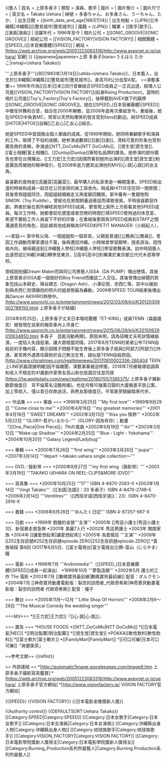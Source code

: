{{藝人
| 姓名 = 上原多香子
| 類型 = 演員、歌手
| 圖片 = 
| 圖片簡介 = 
| 圖片尺寸 = 
| 英文名 =  Takako Uehara
| 綽號 = 多香ちゃん、お多香さん、うーちゃん、たか、
| 出生日期 = {{birth_date_and_age|1983|1|14}}
| 出生地點 = {{JPN}}[[冲繩縣|冲繩縣]][[豐見城市|豐見城市]]
| 國籍 = {{JPN}}
| 職業 = [[歌手|歌手]]、[[演員|演員]]
| 活躍年代 = 1996年至今
| 唱片公司 = [[SONIC_GROOVE|SONIC GROOVE]]
| 經紀公司 = [[VISION_FACTORY|VISION FACTORY]]
| 相關團體 = [[SPEED_(日本音樂團體)|SPEED]]
| 網站 = [https://web.archive.org/web/20051223083316/http://www.avexnet.or.jp/uehara/ 官網]
}}
{{japanese|japanese=上原 多香子|kana=うえはら たかこ|romaji=Uehara Takako}}

'''上原多香子'''{{BD|1983年|1月14日|catIdx=Uehara Takako}}，日本藝人，出生於[[冲繩縣|冲繩縣]][[豐見城市|豐見城市]]，身高159公分血型A型。
==演藝事業==
1996年作為[[日本|日本]]流行音樂組合SPEED成員之一正式出道，經理人公司是[[VISION_FACTORY|VISION FACTORY]](前身Rising Production)，當時的唱片公司是[[Toy's_Factory|Toy's Factory]]，後移籍到AVEX旗下的廠牌[[SONIC_GROOVE|SONIC GROOVE]]。她在[[SPEED_(日本音樂團體)|SPEED]]中擔任伴舞和合音，組合在2000年解散，並2008年底再次重組至今。重組後，她在SPEED中負責MC，常常以天然和爆笑的發言受到fans的歡迎。與SPEED成員[[HITOE|HITOE]]自稱[[乙女心|乙女心]]組合。

她是SPEED中首個推出個人單曲的成員，從1999年開始，她同時兼顧歌手和演員的工作，取得了不俗的成績。她参演過數部[[日劇|日劇]]，清純可愛的形象也受到廣告商的青睞，參演過[[NTT_DoCoMo|NTT DoCoMo]]、[[資生堂|資生堂]]、[[富士相機|富士相機]]、[[Dunlop|Dunlop]]等知名品牌的廣告。她參演的部份廣告也曾在台灣播出，[[王力宏|王力宏]]因偶然看到她所出演的[[資生堂|資生堂]]粉底廣告而被她的眼神吸引，在2008年底力邀其出演他的MV[[心·跳|心跳]]的女主角。

最喜歡的食物是[[高麗菜|高麗菜]]，最早購入的私家車是一輛開篷車。SPEED剛出道的時候和成員一起住在公司安排的員工宿舍內，與成員HITOE住在同一間房間；其後曾與姐姐同住，因姐姐結婚搬走又再度變回獨居。家中養有一隻寵物狗SIMON（Toy Puddle），曾經也在房間飼養過葵鼠而導致很臭。平時很喜歡惡作劇，熱衷於躲在廁所嚇唬其他SPEED成員，更曾爬上廁所上方偷看其他SPEED成員。每次工作時，她都會趁吃便當或者空閒的時間打掃SPEED使用過的休息室，希望不要給工作人員留下不好的印象；在重組後更肩負SPEED成員和STAFF之間溝通意見的角色，因此被其他成員稱為SPEED的PETIT MANAGER（小經紀人）。

==家庭==
家中有父母、一個姐姐和一個哥哥。父親是普通[[公務員|公務員]]，曾因工作調動而舉家遷往千葉，後再遷回沖繩。小時候曾學習鋼琴，擅長游泳。因性格內向，被母親送到[[沖繩藝人學校|沖繩藝人學校]]學習歌舞表演。初中時因藝人出道而從[[沖繩|沖繩]]轉學至東京，[[高中|高中]]則畢業於東京都立代代木高等學校。

曾經因拍攝Dream Maker而與同公司男藝人ISSA（DA PUMP）傳出戀情，其後上原曾表示ISSA是一個很好的Boy Friend而確認二人交往。其後曾傳出緋聞的對象包括山本耕史、降谷建志（Dragon Ash）、小澤征悅、赤西仁等，其中以被拍到與赤西仁街頭擁抱的照片的姐弟戀最為轟動。2009年SPEED TOUR結束後傳出與Dancer AKIHIRO熱戀中。<ref>[http://www.sponichi.co.jp/entertainment/news/2012/03/09/kiji/K20120309002789150.html 上原多香子が結婚]</ref>

2014年9月25日，上原多香子丈夫日本嘻哈團體「ET-KING」成員TENN（森脇隆宏）被發現在自家的箱型車內上吊身亡<ref>[http://www.sponichi.co.jp/entertainment/news/2015/06/29/kiji/K20150629010634850.html 多香子　芸能活動再開]</ref>，原因未明，因為目睹丈夫死狀情緒崩潰，一度陷入失語低潮，讓大眾相當同情。2017年8月TENN的弟弟公布TENN自殺前的手機內容，顯示因精子問題不能生育後上原多香子就與[[阿部力|阿部力]]外遇，甚至將外遇責任歸咎於自己無法生育，疑似是TENN自殺原因。<ref>[http://www.chinatimes.com/realtimenews/20170810002336-260404 TEEN上LINE抓姦證據明確]</ref>因不倫醜聞，演藝事業被迫停擺，2018年7月被報導低調與和收入不穩定的41歲劇作家男友高山和也低調交往並同居<ref>[https://tw.appledaily.com/new/realtime/20180705/1385375/ 上原多香子擁新歡節儉度日　背不倫罵名沒膽再婚]</ref>。也從月租10幾萬日圓的大廈搬進平民公寓，加上零收入，僅以昔日存款過活，與男友節儉度日，平常甚至騎腳踏車代步。

== 作品集 ==
=== 單曲 ===
*1999年3月25日  '''My first love'''
*1999年9月29日  '''Come close to me'''
*2000年4月19日  '''my greatest memories'''
*2001年4月18日  '''SWEET DREAMS'''
*2002年3月13日  '''Kiss you 情熱'''
*2002年5月22日  '''GLORY-君がいるから-'''（GLORY-因為有你）；動畫『[[One_Piece|One Piece]]』7th片尾曲
*2002年9月19日  '''Air'''
*2003年3月12日  '''Make-up Shadow'''
*2004年2月25日  '''Blue・Light・Yokohama'''
*2004年10月20日 '''Galaxy Legend/Ladybug'''

=== 專輯 ===
*2000年7月26日  '''first wing'''
*2003年3月26日  '''pupa'''
*2007年3月14日  '''départ ～takako uehara single collection～'''

=== DVD／錄影带 ===
*2000年9月27日  '''my first wing（錄影带）'''
*2003年3月19日  '''TAKAKO UEHARA ON REEL-CLIPS&MORE (DVD)'''

=== 寫真集 ===
*2000年10月25日 '''17''' ISBN 4-8470-2583-0
*2003年1月14日  '''Vingt Takako'''（[[法語|法語]]：20 多香子）ISBN 4-8470-2748-5
*2006年2月14日  '''Veintitres'''（[[西班牙語|西班牙語]]：23）ISBN 4-8470-2916-X

=== 書籍 ===
*2006年8月28日  '''ゆんたく日記''' ISBN 4-87257-687-X

=== 日劇 ===
*1999年  甦醒的金狼'''主演'''
*2000年  [[秀逗小護士|秀逗小護士3]]、新宿暴走救急隊
*2001年  美麗7人行
*2002年  秀逗男護士
*2003年  開朗家族
*2004年  [[讓愛想起來|讓愛想起來]]
*2005年  為愛瘋狂 '''主演'''
*2008年  [[252生存訊號#252生存訊號episode.ZERO|252生存訊號episode.ZERO]]
*貴族偵探 第8回 (2017年6月5日、[[富士電視台|富士電視台]])飾-韮山（にらやま）瞳

=== 電影 ===
*1998年7月  '''Andromedia'''（[[SPEED_(日本音樂團體)|SPEED]]成員一起演出）
*1999年10月 '''夢製造廠'''
*2002年5月  護士的工作 The 電影
*2002年7月  [[數碼寶貝最前線|數碼寶貝最前線]] 配音：ダルクモン
*2004年7月  [[神奇寶貝動畫電影版：裂空的訪問者_代歐奇希斯|神奇寶貝動畫電影版：裂空的訪問者 代歐奇希斯]] 配音：優子

=== 舞台 ===
*2005年11月～12月 '''Little Shop Of Horrors'''
*2008年2月6～28日 '''The Musical Comedy the wedding singer'''

===MV===
*[[王力宏|王力宏]]『[[心·跳|心·跳]]』

=== 廣告 ===
*HOUSE FOODS
*[[NTT_DoCoMo|NTT DoCoMo]]
*[[日本電氣|NEC]]
*[[明治製菓|明治製菓]]
*[[資生堂|資生堂]]
*POKKA[[軟性飲料|軟性飲料]]
*[[富士軟片|富士軟片]]
*[[FamilyMart|FamilyMart]]
*[[可口可樂|日本可口可樂]]「爽健美茶」

==参考文献==
{{reflist}}

== 外部連結 ==
*[http://automatic1image.googlepages.com/image9.htm 上原多香子攝影寫真鑑賞]
*[https://web.archive.org/web/20051223083316/http://www.avexnet.or.jp/uehara/ 上原多香子官方網站]
*[http://www.visionfactory.jp/ VISION FACTORY官方網站]

{{SPEED}}
{{VISION FACTORY}}
{{日本電影金像獎新人獎}}

{{Authority control}}
{{DEFAULTSORT:Uehara Takako}}
[[Category:SPEED|Category:SPEED]]
[[Category:日本女歌手|Category:日本女歌手]]
[[Category:日本女演員|Category:日本女演員]]
[[Category:沖繩縣出身人物|Category:沖繩縣出身人物]]
[[Category:琉球族歌手|Category:琉球族歌手]]
[[Category:VISION_FACTORY|Category:VISION FACTORY]]
[[Category:日本電影學院獎新人獎得主|Category:日本電影學院獎新人獎得主]]
[[Category:Burning_Production系列所屬藝人|Category:Burning Production系列所屬藝人]]